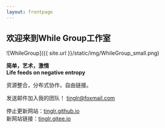 ```yaml
---
layout: frontpage
---
```


## 欢迎来到While Group工作室

![WhileGroup]({{ site.url }}/static/img/WhileGroup_small.png)<br>

**简单，艺术，激情**<br>
**Life feeds on negative entropy**<br>

资源整合，分布式协作，自由链接。<br>

发送邮件加入我的团队！
tinglr@foxmail.com<br>

停止更新网站：[tinglr.github.io](https://github.com/tinglr/tinglr.github.io)<br>
新网站链接：[tinglr.gitee.io](https://tinglr.gitee.io/)<br>


